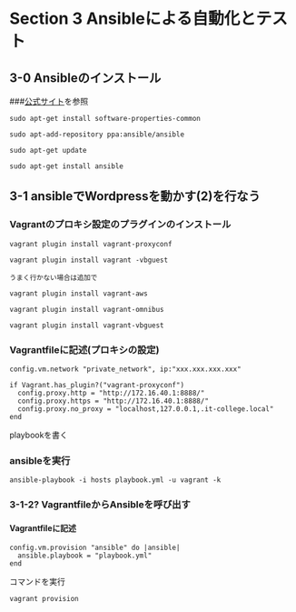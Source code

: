 # Section 3 Ansibleによる自動化とテスト

## 3-0 Ansibleのインストール

###[公式サイト](http://docs.ansible.com/intro_installation.html#latest-releases-via-apt-ubuntu)を参照

    sudo apt-get install software-properties-common

    sudo apt-add-repository ppa:ansible/ansible

    sudo apt-get update

    sudo apt-get install ansible

## 3-1 ansibleでWordpressを動かす(2)を行なう

### Vagrantのプロキシ設定のプラグインのインストール

    vagrant plugin install vagrant-proxyconf

    vagrant plugin install vagrant -vbguest

    うまく行かない場合は追加で

    vagrant plugin install vagrant-aws

    vagrant plugin install vagrant-omnibus

    vagrant plugin install vagrant-vbguest

### Vagrantfileに記述(プロキシの設定)

    config.vm.network "private_network", ip:"xxx.xxx.xxx.xxx"

    if Vagrant.has_plugin?("vagrant-proxyconf")                             
      config.proxy.http = "http://172.16.40.1:8888/"
      config.proxy.https = "http://172.16.40.1:8888/"
      config.proxy.no_proxy = "localhost,127.0.0.1,.it-college.local"
    end

playbookを書く

### ansibleを実行

    ansible-playbook -i hosts playbook.yml -u vagrant -k

### 3-1-2? VagrantfileからAnsibleを呼び出す

#### Vagrantfileに記述

    config.vm.provision "ansible" do |ansible|
      ansible.playbook = "playbook.yml"
    end

コマンドを実行

    vagrant provision
